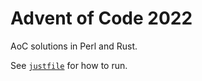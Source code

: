 # Advent of Code 2022

AoC solutions in Perl and Rust.

See [`justfile`](./justfile) for how to run.
